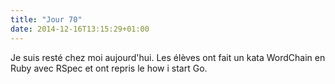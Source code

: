 ```yaml
---
title: "Jour 70"
date: 2014-12-16T13:15:29+01:00
---
```


Je suis resté chez moi aujourd'hui. Les élèves ont fait un kata
WordChain en Ruby avec RSpec et ont repris le
how i start Go.



